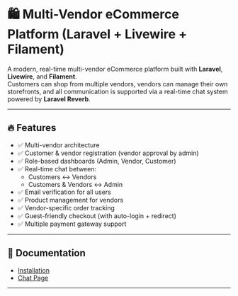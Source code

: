 # 🛍️ Multi-Vendor eCommerce Platform (Laravel + Livewire + Filament)

A modern, real-time multi-vendor eCommerce platform built with **Laravel**, **Livewire**, and **Filament**.  
Customers can shop from multiple vendors, vendors can manage their own storefronts, and all communication is supported via a real-time chat system powered by **Laravel Reverb**.

---

## 🔥 Features

- ✅ Multi-vendor architecture
- ✅ Customer & vendor registration (vendor approval by admin)
- ✅ Role-based dashboards (Admin, Vendor, Customer)
- ✅ Real-time chat between:
    - Customers ↔ Vendors
    - Customers & Vendors ↔ Admin
- ✅ Email verification for all users
- ✅ Product management for vendors
- ✅ Vendor-specific order tracking
- ✅ Guest-friendly checkout (with auto-login + redirect)
- ✅ Multiple payment gateway support

---

## 📖 Documentation

- [Installation](docs/installation.md)
- [Chat Page](docs/chat.md)
---
